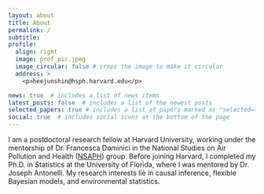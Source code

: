 ```yaml
---
layout: about
title: About
permalink: /
subtitle:
profile:
  align: right
  image: prof_pic.jpeg
  image_circular: false # crops the image to make it circular
  address: >
    <p>heejunshin@hsph.harvard.edu</p>

news: true  # includes a list of news items
latest_posts: false  # includes a list of the newest posts
selected_papers: true # includes a list of papers marked as "selected={true}"
social: true  # includes social icons at the bottom of the page
---
```


I am a postdoctoral research fellow at Harvard University, working under the mentorship of Dr. Francesca Dominici in the National Studies on Air Pollution and Health ([NSAPH](https://www.hsph.harvard.edu/nsaph/')) group. Before joining Harvard, I completed my Ph.D. in Statistics at the University of Florida, where I was mentored by Dr. Joseph Antonelli. My research interests lie in causal inference, flexible Bayesian models, and environmental statistics.
